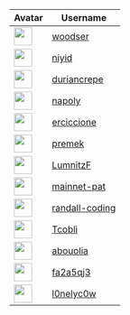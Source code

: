 <!-- CONTRIBUTORS START -->
| Avatar | Username |
|--------|----------|
| <img src="https://avatars.githubusercontent.com/u/13068859?v=4" width="32"/> | [woodser](https://github.com/woodser) |
| <img src="https://avatars.githubusercontent.com/u/20237127?v=4" width="32"/> | [niyid](https://github.com/niyid) |
| <img src="https://avatars.githubusercontent.com/u/94508990?v=4" width="32"/> | [duriancrepe](https://github.com/duriancrepe) |
| <img src="https://avatars.githubusercontent.com/u/211778?v=4" width="32"/> | [napoly](https://github.com/napoly) |
| <img src="https://avatars.githubusercontent.com/u/28106476?v=4" width="32"/> | [erciccione](https://github.com/erciccione) |
| <img src="https://avatars.githubusercontent.com/u/1145361?v=4" width="32"/> | [premek](https://github.com/premek) |
| <img src="https://avatars.githubusercontent.com/u/9950001?v=4" width="32"/> | [LumnitzF](https://github.com/LumnitzF) |
| <img src="https://avatars.githubusercontent.com/u/74184164?v=4" width="32"/> | [mainnet-pat](https://github.com/mainnet-pat) |
| <img src="https://avatars.githubusercontent.com/u/39175191?v=4" width="32"/> | [randall-coding](https://github.com/randall-coding) |
| <img src="https://avatars.githubusercontent.com/u/14945538?v=4" width="32"/> | [Tcobli](https://github.com/Tcobli) |
| <img src="https://avatars.githubusercontent.com/u/2197422?v=4" width="32"/> | [abouolia](https://github.com/abouolia) |
| <img src="https://avatars.githubusercontent.com/u/174058787?v=4" width="32"/> | [fa2a5qj3](https://github.com/fa2a5qj3) |
| <img src="https://avatars.githubusercontent.com/u/84252592?v=4" width="32"/> | [l0nelyc0w](https://github.com/l0nelyc0w) |
<!-- CONTRIBUTORS END -->













